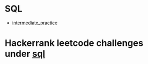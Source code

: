# SQL

* [intermediate_practice](intermediate_practice)

# Hackerrank leetcode challenges under [sql](https://www.hackerrank.com/domains/sql)
